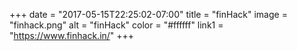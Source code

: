 +++
date = "2017-05-15T22:25:02-07:00"
title = "finHack"
image = "finhack.png"
alt = "finHack"
color = "#ffffff"
link1 = "https://www.finhack.in/"
+++
